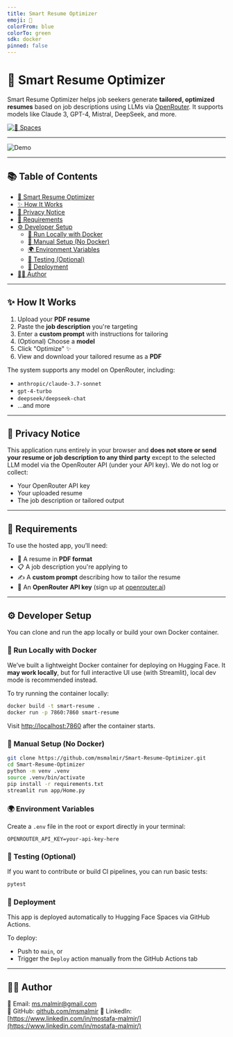 ```yaml
---
title: Smart Resume Optimizer
emoji: 🎯
colorFrom: blue
colorTo: green
sdk: docker
pinned: false
---
```


<!-- HF README START -->

# 🧠 Smart Resume Optimizer

Smart Resume Optimizer helps job seekers generate **tailored, optimized resumes** based on job descriptions using LLMs via [OpenRouter](https://openrouter.ai/). It supports models like Claude 3, GPT-4, Mistral, DeepSeek, and more.

[![🤗 Spaces](https://img.shields.io/badge/🤗%20Spaces-Deployed-blue)](https://huggingface.co/spaces/msmalmir/smart-resume-optimizer)

---
![Demo](assets/demo.gif)

---

## 📚 Table of Contents

- [🧠 Smart Resume Optimizer](#-smart-resume-optimizer)
- [✨ How It Works](#-how-it-works)
- [🔐 Privacy Notice](#-privacy-notice)
- [🧾 Requirements](#-requirements)
- [⚙️ Developer Setup](#️-developer-setup)
  - [🔁 Run Locally with Docker](#-run-locally-with-docker)
  - [🧪 Manual Setup (No Docker)](#-manual-setup-no-docker)
  - [🌍 Environment Variables](#-environment-variables)
  - [🧪 Testing (Optional)](#-testing-optional)
  - [🚀 Deployment](#-deployment)
- [🙋‍♂️ Author](#️-author)

---

## ✨ How It Works

1. Upload your **PDF resume**
2. Paste the **job description** you're targeting
3. Enter a **custom prompt** with instructions for tailoring 
4. (Optional) Choose a **model**
5. Click "Optimize" ✨
6. View and download your tailored resume as a **PDF**


The system supports any model on OpenRouter, including:

- `anthropic/claude-3.7-sonnet`
- `gpt-4-turbo`
- `deepseek/deepseek-chat`
- ...and more

---

## 🔐 Privacy Notice

This application runs entirely in your browser and **does not store or send your resume or job description to any third party** except to the selected LLM model via the OpenRouter API (under your API key). We do not log or collect:

- Your OpenRouter API key
- Your uploaded resume
- The job description or tailored output

---

## 🧾 Requirements

To use the hosted app, you’ll need:

- 📄 A resume in **PDF format**
- 📋 A job description you're applying to
- ✍️ A **custom prompt** describing how to tailor the resume
- 🔑 An **OpenRouter API key** (sign up at [openrouter.ai](https://openrouter.ai/))

---

<!-- HF README END -->

<!-- GITHUB DEV DOCS START -->

## ⚙️ Developer Setup

You can clone and run the app locally or build your own Docker container.

### 🔁 Run Locally with Docker

We’ve built a lightweight Docker container for deploying on Hugging Face. It **may work locally**, but for full interactive UI use (with Streamlit), local dev mode is recommended instead.

To try running the container locally:

```bash
docker build -t smart-resume .
docker run -p 7860:7860 smart-resume
```

Visit [http://localhost:7860](http://localhost:7860) after the container starts.

### 🧪 Manual Setup (No Docker)

```bash
git clone https://github.com/msmalmir/Smart-Resume-Optimizer.git
cd Smart-Resume-Optimizer
python -m venv .venv
source .venv/bin/activate
pip install -r requirements.txt
streamlit run app/Home.py
```

### 🌍 Environment Variables

Create a `.env` file in the root or export directly in your terminal:

```env
OPENROUTER_API_KEY=your-api-key-here
```

### 🧪 Testing (Optional)

If you want to contribute or build CI pipelines, you can run basic tests:

```bash
pytest
```

### 🚀 Deployment

This app is deployed automatically to Hugging Face Spaces via GitHub Actions.

To deploy:
- Push to `main`, or
- Trigger the `Deploy` action manually from the GitHub Actions tab

---

## 🙋‍♂️ Author

📧 Email: [ms.malmir@gmail.com](mailto:ms.malmir@gmail.com)  
🔗 GitHub: [github.com/msmalmir](https://github.com/msmalmir)
🔗 LinkedIn: [https://www.linkedin.com/in/mostafa-malmir/](https://www.linkedin.com/in/mostafa-malmir/)

<!-- GITHUB DEV DOCS END -->
